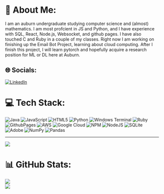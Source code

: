 # 💫 About Me:
I am an auburn undergraduate studying computer science and (almost) mathematics. I am most profcient in JS and Python, and I have experience with SQL, React, Node.js, Websocket, and github pages. I have also touched C and Ruby in a couple of my classes. Right now I am working on finishing up the Email Bot Project, learning about cloud computing. After I finish this project, I will learn pytorch and hopefully acquire a research position for ML or DL here at Auburn. 

## 🌐 Socials:
[![LinkedIn](https://img.shields.io/badge/LinkedIn-%230077B5.svg?logo=linkedin&logoColor=white)](https://linkedin.com/in/mack-thompson-18528328) 

# 💻 Tech Stack:
![Java](https://img.shields.io/badge/java-%23ED8B00.svg?style=for-the-badge&logo=openjdk&logoColor=white) ![JavaScript](https://img.shields.io/badge/javascript-%23323330.svg?style=for-the-badge&logo=javascript&logoColor=%23F7DF1E) ![HTML5](https://img.shields.io/badge/html5-%23E34F26.svg?style=for-the-badge&logo=html5&logoColor=white) ![Python](https://img.shields.io/badge/python-3670A0?style=for-the-badge&logo=python&logoColor=ffdd54) ![Windows Terminal](https://img.shields.io/badge/Windows%20Terminal-%234D4D4D.svg?style=for-the-badge&logo=windows-terminal&logoColor=white) ![Ruby](https://img.shields.io/badge/ruby-%23CC342D.svg?style=for-the-badge&logo=ruby&logoColor=white) ![GithubPages](https://img.shields.io/badge/github%20pages-121013?style=for-the-badge&logo=github&logoColor=white) ![AWS](https://img.shields.io/badge/AWS-%23FF9900.svg?style=for-the-badge&logo=amazon-aws&logoColor=white) ![Google Cloud](https://img.shields.io/badge/GoogleCloud-%234285F4.svg?style=for-the-badge&logo=google-cloud&logoColor=white) ![NPM](https://img.shields.io/badge/NPM-%23CB3837.svg?style=for-the-badge&logo=npm&logoColor=white) ![NodeJS](https://img.shields.io/badge/node.js-6DA55F?style=for-the-badge&logo=node.js&logoColor=white) ![SQLite](https://img.shields.io/badge/sqlite-%2307405e.svg?style=for-the-badge&logo=sqlite&logoColor=white) ![Adobe](https://img.shields.io/badge/adobe-%23FF0000.svg?style=for-the-badge&logo=adobe&logoColor=white) ![NumPy](https://img.shields.io/badge/numpy-%23013243.svg?style=for-the-badge&logo=numpy&logoColor=white) ![Pandas](https://img.shields.io/badge/pandas-%23150458.svg?style=for-the-badge&logo=pandas&logoColor=white)

---
[![](https://visitcount.itsvg.in/api?id=mackthompson16&icon=0&color=0)](https://visitcount.itsvg.in)

# 📊 GitHub Stats:
![](https://github-readme-streak-stats.herokuapp.com/?user=mackthompson16&theme=dark&hide_border=false)<br/>
![](https://github-readme-stats.vercel.app/api/top-langs/?username=mackthompson16&theme=dark&hide_border=false&include_all_commits=false&count_private=false&layout=compact)

